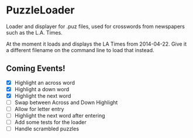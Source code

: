 # PuzzleLoader

Loader and displayer for .puz files, used for crosswords from newspapers such as the L.A. Times.

At the moment it loads and displays the LA Times from 2014-04-22. Give it a different filename on
the command line to load that instead.

## Coming Events!

- [X] Highlight an across word
- [X] Highlight a down word
- [X] Highlight the next word
- [ ] Swap between Across and Down Highlight
- [ ] Allow for letter entry
- [ ] Highlight the next word after entering
- [ ] Add some tests for the loader
- [ ] Handle scrambled puzzles
